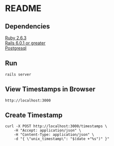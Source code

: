 # README

## Dependencies

[Ruby 2.6.3](https://www.ruby-lang.org/en/news/2019/04/17/ruby-2-6-3-released/)<br>
[Rails 6.0.1 or greater](https://weblog.rubyonrails.org/2019/12/18/Rails-6-0-2-1-has-been-released/)<br>
[Postgresql](https://www.postgresql.org/download/)

## Run

`rails server`

## View Timestamps in Browser

`http://localhost:3000`

## Create Timestamp

```cassandraql
curl -X POST http://localhost:3000/timestamps \
    -H "Accept: application/json" \
    -H "Content-Type: application/json" \
    -d "{ \"unix_timestamp\": "$(date +"%s")" }"
```



